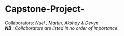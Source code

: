# Capstone-Project-
Collaborators: _Nuel , Martin, Akshay & Devyn_.   
_**NB** : Collaborators are listed in no order of importance_.  

